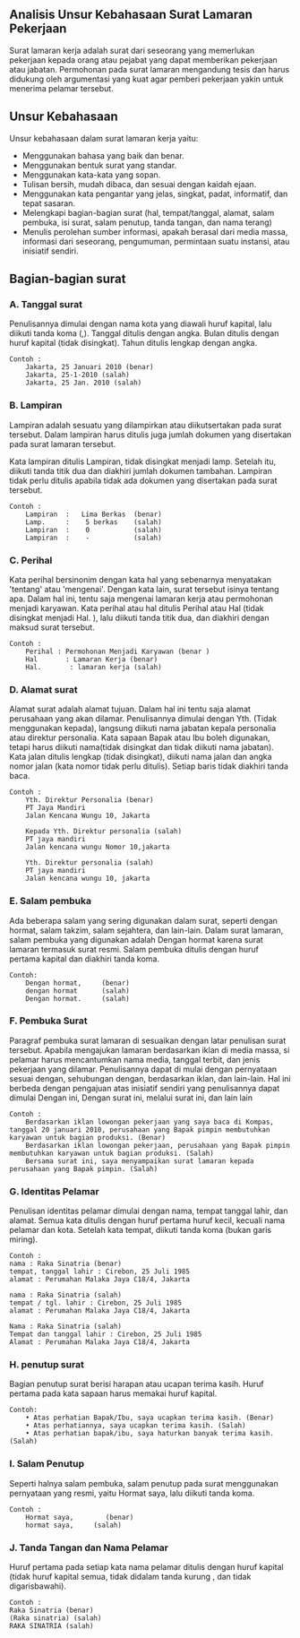 ## Analisis Unsur Kebahasaan Surat Lamaran Pekerjaan

Surat lamaran kerja adalah surat dari seseorang yang memerlukan pekerjaan kepada orang atau pejabat yang dapat memberikan pekerjaan atau jabatan. Permohonan pada surat lamaran mengandung tesis dan harus didukung oleh argumentasi yang kuat agar pemberi pekerjaan yakin untuk menerima pelamar tersebut.

## Unsur Kebahasaan

Unsur kebahasaan dalam surat lamaran kerja yaitu:

- Menggunakan bahasa yang baik dan benar.
- Menggunakan bentuk surat yang standar.
- Menggunakan kata-kata yang sopan.
- Tulisan bersih, mudah dibaca, dan sesuai dengan kaidah ejaan.
- Menggunakan kata pengantar yang jelas, singkat, padat, informatif, dan tepat sasaran.
- Melengkapi bagian-bagian surat (hal, tempat/tanggal, alamat, salam pembuka, isi surat, salam penutup, tanda tangan, dan nama terang)
- Menulis perolehan sumber informasi, apakah berasal dari media massa, informasi dari seseorang, pengumuman, permintaan suatu instansi, atau inisiatif sendiri.

## Bagian-bagian surat

### A.  Tanggal surat
    
Penulisannya dimulai dengan nama kota yang diawali huruf kapital, lalu diikuti tanda koma (,). Tanggal ditulis dengan angka. Bulan ditulis dengan huruf kapital (tidak disingkat). Tahun ditulis lengkap dengan angka.
    
    Contoh :
        Jakarta, 25 Januari 2010 (benar)
        Jakarta, 25-1-2010 (salah)
        Jakarta, 25 Jan. 2010 (salah)

### B. Lampiran

Lampiran adalah sesuatu yang dilampirkan atau diikutsertakan pada surat tersebut. Dalam lampiran harus ditulis juga jumlah dokumen yang disertakan pada surat lamaran tersebut.

Kata lampiran ditulis Lampiran, tidak disingkat menjadi lamp. Setelah itu, diikuti tanda titik dua dan diakhiri jumlah dokumen tambahan.  Lampiran tidak perlu ditulis apabila tidak ada dokumen yang disertakan pada surat tersebut.
    
    Contoh :
        Lampiran  :   Lima Berkas  (benar)
        Lamp.     :    5 berkas    (salah)
        Lampiran  :    0           (salah)
        Lampiran  :    -           (salah)   

### C. Perihal

Kata perihal bersinonim dengan kata hal yang sebenarnya menyatakan 'tentang' atau 'mengenai'. Dengan kata lain, surat tersebut isinya tentang apa. Dalam hal ini, tentu saja mengenai lamaran kerja atau permohonan menjadi karyawan. Kata perihal atau hal ditulis Perihal atau Hal (tidak disingkat menjadi Hal. ), lalu diikuti tanda titik dua, dan diakhiri dengan maksud surat tersebut.
    
    Contoh :
        Perihal : Permohonan Menjadi Karyawan (benar )
        Hal       : Lamaran Kerja (benar)
        Hal.       : lamaran kerja (salah)      

### D. Alamat surat

Alamat surat adalah alamat tujuan. Dalam hal ini tentu saja alamat perusahaan yang akan dilamar. Penulisannya dimulai dengan Yth. (Tidak menggunakan kepada), langsung diikuti nama jabatan kepala personalia atau direktur personalia. Kata sapaan Bapak atau Ibu boleh digunakan, tetapi harus diikuti nama(tidak disingkat dan tidak diikuti nama jabatan). Kata jalan ditulis lengkap (tidak disingkat), diikuti nama jalan dan angka nomor jalan (kata nomor tidak perlu ditulis). Setiap baris tidak diakhiri tanda baca.
    
    Contoh : 
        Yth. Direktur Personalia (benar)
        PT Jaya Mandiri
        Jalan Kencana Wungu 10, Jakarta

        Kepada Yth. Direktur personalia (salah)
        PT jaya mandiri
        Jalan kencana wungu Nomor 10,jakarta
        
        Yth. Direktur personalia (salah)
        PT jaya mandiri
        Jalan kencana wungu 10, jakarta

### E. Salam pembuka

Ada beberapa salam yang sering digunakan dalam surat, seperti dengan hormat,  salam takzim,  salam sejahtera, dan lain-lain. Dalam surat lamaran, salam pembuka yang digunakan adalah Dengan hormat  karena surat lamaran termasuk surat resmi. Salam pembuka ditulis dengan huruf pertama kapital dan diakhiri tanda koma.
    
    Contoh:
        Dengan hormat,     (benar)
        dengan hormat      (salah)
        Dengan hormat.     (salah)

### F. Pembuka Surat

Paragraf pembuka surat lamaran di sesuaikan dengan latar penulisan surat tersebut. Apabila mengajukan lamaran berdasarkan iklan di media massa, si pelamar harus mencantumkan nama media, tanggal terbit, dan jenis pekerjaan yang dilamar. Penulisannya dapat di mulai dengan pernyataan sesuai dengan, sehubungan dengan, berdasarkan iklan, dan lain-lain. Hal ini berbeda dengan pengajuan atas inisiatif sendiri yang penulisannya dapat dimulai Dengan ini, Dengan surat ini, melalui surat ini, dan lain lain
    
    Contoh :
        Berdasarkan iklan lowongan pekerjaan yang saya baca di Kompas, tanggal 20 januari 2010, perusahaan yang Bapak pimpin membutuhkan karyawan untuk bagian produksi. (Benar)
        Berdasarkan iklan lowongan pekerjaan, perusahaan yang Bapak pimpin membutuhkan karyawan untuk bagian produksi. (Salah)
        Bersama surat ini, saya menyampaikan surat lamaran kepada perusahaan yang Bapak pimpin. (Salah)  

### G. Identitas Pelamar
    
Penulisan identitas pelamar dimulai dengan nama, tempat tanggal lahir, dan alamat. Semua kata ditulis dengan huruf pertama huruf kecil, kecuali nama pelamar dan kota. Setelah kata tempat, diikuti tanda koma (bukan garis miring).

    Contoh :
    nama : Raka Sinatria (benar)
    tempat, tanggal lahir : Cirebon, 25 Juli 1985
    alamat : Perumahan Malaka Jaya C18/4, Jakarta

    nama : Raka Sinatria (salah)
    tempat / tgl. lahir : Cirebon, 25 Juli 1985
    alamat : Perumahan Malaka Jaya C18/4, Jakarta

    Nama : Raka Sinatria (salah)
    Tempat dan tanggal lahir : Cirebon, 25 Juli 1985
    Alamat : Perumahan Malaka Jaya C18/4, Jakarta

### H. penutup surat

Bagian penutup surat berisi harapan atau ucapan terima kasih. Huruf pertama pada kata sapaan harus memakai huruf kapital.

    Contoh:
        • Atas perhatian Bapak/Ibu, saya ucapkan terima kasih. (Benar)
        • Atas perhatiannya, saya ucapkan terima kasih. (Salah)
        • Atas perhatian bapak/ibu, saya haturkan banyak terima kasih. (Salah)

### I.  Salam Penutup
    
Seperti halnya salam pembuka, salam penutup pada surat menggunakan pernyataan yang resmi, yaitu Hormat saya, lalu diikuti tanda koma.

    Contoh :
        Hormat saya,        (benar)
        hormat saya,     (salah)
        
### J. Tanda Tangan dan Nama Pelamar

Huruf pertama pada setiap kata nama pelamar ditulis dengan huruf kapital (tidak huruf kapital semua, tidak didalam tanda kurung , dan tidak digarisbawahi).
    
    Contoh :
    Raka Sinatria (benar)
    (Raka sinatria) (salah)
    RAKA SINATRIA (salah)
